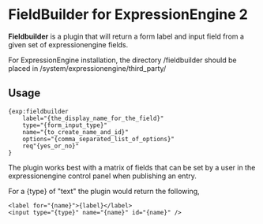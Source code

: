 FieldBuilder for ExpressionEngine 2
=========

**Fieldbuilder** is a plugin that will return a form label and input field from a given set of expressionengine fields.

For ExpressionEngine installation, the directory /fieldbuilder should be placed in /system/expressionengine/third_party/

Usage
-------

	{exp:fieldbuilder 
		label="{the_display_name_for_the_field}" 
		type="{form_input_type}"
		name="{to_create_name_and_id}"
		options="{comma_separated_list_of_options}" 
		req"{yes_or_no}"
	}
	
The plugin works best with a matrix of fields that can be set by a user in the expressionengine control panel when publishing an entry.

For a {type} of "text" the plugin would return the following,

	<label for="{name}">{label}</label>
	<input type="{type}" name="{name}" id="{name}" />
	
